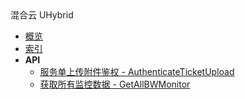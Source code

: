 <div class="sidebar_title icon__Uhybrid01">混合云 UHybrid</div>

- [概览](api/uhybridv3-api/README.md)
- [索引](api/uhybridv3-api/index.md)
- **API**
    - [服务单上传附件鉴权 - AuthenticateTicketUpload](api/uhybridv3-api/authenticate_ticket_upload)
    - [获取所有监控数据 - GetAllBWMonitor](api/uhybridv3-api/get_all_bw_monitor)
